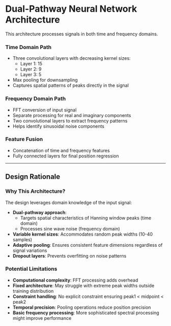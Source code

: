 # Dual-Pathway Neural Network Architecture

This architecture processes signals in both time and frequency domains.

### Time Domain Path
* Three convolutional layers with decreasing kernel sizes:
  * Layer 1: 15
  * Layer 2: 9
  * Layer 3: 5
* Max pooling for downsampling
* Captures spatial patterns of peaks directly in the signal

### Frequency Domain Path
* FFT conversion of input signal
* Separate processing for real and imaginary components
* Two convolutional layers to extract frequency patterns
* Helps identify sinusoidal noise components

### Feature Fusion
* Concatenation of time and frequency features
* Fully connected layers for final position regression

---

## Design Rationale

### Why This Architecture?
The design leverages domain knowledge of the input signal:

* **Dual-pathway approach**: 
  * Targets spatial characteristics of Hanning window peaks (time domain)
  * Processes sine wave noise (frequency domain)
* **Variable kernel sizes**: Accommodates random peak widths (10-40 samples)
* **Adaptive pooling**: Ensures consistent feature dimensions regardless of signal variations
* **Dropout layers**: Prevents overfitting on noise patterns

### Potential Limitations
* **Computational complexity**: FFT processing adds overhead
* **Fixed architecture**: May struggle with extreme peak widths outside training distribution
* **Constraint handling**: No explicit constraint ensuring peak1 < midpoint < peak2
* **Temporal precision**: Pooling operations reduce position precision
* **Basic frequency processing**: More sophisticated spectral processing might improve performance